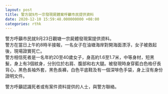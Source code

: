 ```yaml
---
layout: post
title: 警方就9月一宗發現屍體案呼籲市民提供資料
date: 2020-12-10 15:59:48.000000000 +08:00
categories: rthk
---
```


警方呼籲市民就9月23日觀塘一宗屍體發現案提供資料。
　　      
警方在當日上午約8時半接報，一名女子在油塘海岸對開海面漂浮，女子被救起後，現場證實死亡。
　　      
警方相信死者是一名年約20至40歲女子，身高約1.6至1.7米，中等身材，短黑髮，身上有3個紋身，分別位於右肩、腹部和右大腿。被發現時身穿藍白色格仔長背心，黑色長袖外套，黑色長褲，白色平底鞋及有一個深啡色手袋，身上沒有身份證明文件。

警方呼籲認識死者或有案件資料提供的人士，與警方聯絡。
